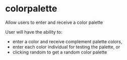 # colorpalette
Allow users to enter and receive a color palette

User will have the ability to:
- enter a color and receive complement palette colors,
- enter each color individual for testing the palette, or
- clicking random to get a random color palette
